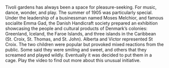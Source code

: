 Tivoli gardens has always been a space for pleasure-seeking. For music, dance, wonder, and play. The summer of 1905 was particularly special. Under the leadership of a businessman named Moses Melchior, and famous socialite Emma Gad, the Danish Handicraft society prepared an exhibition showcasing the people and cultural products of Denmark’s colonies: Greenland, Iceland, the Faroe Islands, and three islands in the Caribbean (St. Croix, St. Thomas, and St. John). Alberta and Victor represented St Croix. The two children were popular but provoked mixed reactions from the public. Some said they were smiling and sweet, and others that they screamed and played wildly. Eventually it was decided to put them in a cage. Play the video to find out more about this unusual initiative.
